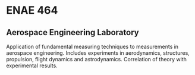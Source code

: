 # ENAE 464

## Aerospace Engineering Laboratory

Application of fundamental measuring techniques to measurements in aerospace engineering. Includes experiments in aerodynamics, structures, propulsion, flight dynamics and astrodynamics. Correlation of theory with experimental results.
